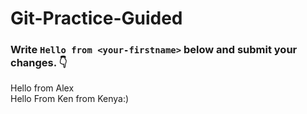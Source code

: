 # Git-Practice-Guided

### Write `Hello from <your-firstname>` below and submit your changes. 👇

Hello from Alex  
Hello From Ken from Kenya:)
